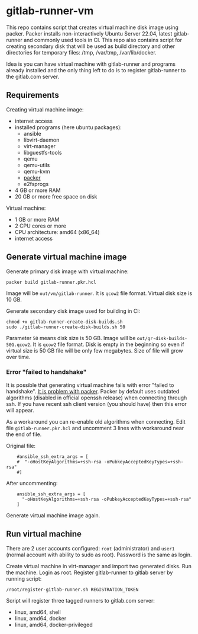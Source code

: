 # gitlab-runner-vm

This repo contains script that creates virtual machine disk image using packer. Packer installs non-interactively Ubuntu Server 22.04, latest gitlab-runner and commonly used tools in CI. This repo also contains script for creating secondary disk that will be used as build directory and other directories for temporary files: /tmp, /var/tmp, /var/lib/docker.

Idea is you can have virtual machine with gitlab-runner and programs already installed and the only thing left to do is to register gitlab-runner to the gitlab.com server.

## Requirements

Creating virtual machine image:

* internet access
* installed programs (here ubuntu packages):
  - ansible
  - libvirt-daemon
  - virt-manager
  - libguestfs-tools
  - qemu
  - qemu-utils
  - qemu-kvm
  - [packer](https://www.packer.io/)
  - e2fsprogs
* 4 GB or more RAM
* 20 GB or more free space on disk

Virtual machine:

* 1 GB or more RAM
* 2 CPU cores or more
* CPU architecture: amd64 (x86_64)
* internet access

## Generate virtual machine image

Generate primary disk image with virtual machine:

```
packer build gitlab-runner.pkr.hcl
```

Image will be `out/vm/gitlab-runner`. It is `qcow2` file format. Virtual disk size is 10 GB.

Generate secondary disk image used for building in CI:

```
chmod +x gitlab-runner-create-disk-builds.sh
sudo ./gitlab-runner-create-disk-builds.sh 50
```

Parameter `50` means disk size is 50 GB. Image will be `out/gr-disk-builds-50G.qcow2`. It is `qcow2` file format. Disk is empty in the beginning so even if virtual size is 50 GB file will be only few megabytes. Size of file will grow over time.

### Error "failed to handshake"

It is possible that generating virtual machine fails with error "failed to handshake". [It is problem with packer](https://github.com/hashicorp/packer-plugin-ansible/issues/69). Packer by default uses outdated algorithms (disabled in official openssh release) when connecting through ssh. If you have recent ssh client version (you should have) then this error will appear.

As a workaround you can re-enable old algorithms when connecting. Edit file `gitlab-runner.pkr.hcl` and uncomment 3 lines with workaround near the end of file.

Original file:

```
    #ansible_ssh_extra_args = [
    #  "-oHostKeyAlgorithms=+ssh-rsa -oPubkeyAcceptedKeyTypes=+ssh-rsa"
    #]
```

After uncommenting:

```
    ansible_ssh_extra_args = [
      "-oHostKeyAlgorithms=+ssh-rsa -oPubkeyAcceptedKeyTypes=+ssh-rsa"
    ]
```

Generate virtual machine image again.

## Run virtual machine

There are 2 user accounts configured: `root` (administrator) and `user1` (normal account with ability to sudo as root). Password is the same as login.

Create virtual machine in virt-manager and import two generated disks. Run the machine. Login as root. Register gitlab-runner to gitlab server by running script:

```
/root/register-gitlab-runner.sh REGISTRATION_TOKEN
```

Script will register three tagged runners to gitlab.com server:
* linux, amd64, shell
* linux, amd64, docker
* linux, amd64, docker-privileged
